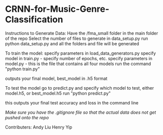 # CRNN-for-Music-Genre-Classification

Instructions to Generate Data:
  Have the /fma_small folder in the main folder of the repo
  Select the number of files to generate in data_setup.py
  run python data_setup.py and all the folders and file will be generated

To train the model:
  specify parameters in load_data_generators.py
  specify model in train.py - specify number of epochs, etc.
  specify parameters in model.py - this is the file that contains all four models
  run the command "python train.py"
  
 outputs your final model, best_model in .h5 format
 
To test the model go to predict.py and specify which model to test, either model.h5, or best_model.h5
  run "python predict.py"
  
 this outputs your final test accuracy and loss in the command line
 
*Make sure you have the .gitignore file so that the actual data does not get pushed onto the repo*


Contributers:
  Andy Liu
  Henry Yip
